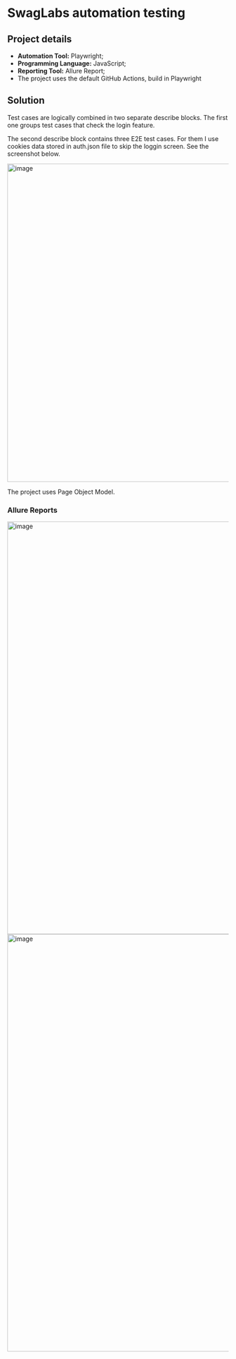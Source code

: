 # SwagLabs automation testing

## Project details

- **Automation Tool:** Playwright;
- **Programming Language:** JavaScript;
- **Reporting Tool:** Allure Report;
- The project uses the default GitHub Actions, build in Playwright

## Solution
Test cases are logically combined in two separate describe blocks.
The first one groups test cases that check the login feature.

The second describe block contains three E2E test cases. For them I use cookies data stored in auth.json file to skip the loggin screen. See the screenshot below.

<img width="722" alt="image" src="https://github.com/user-attachments/assets/1751b20a-26ef-4b8c-a222-9fa653ba428d">

The project uses Page Object Model.

### Allure Reports

<img width="936" alt="image" src="https://github.com/user-attachments/assets/9c14e400-3610-4887-a4cc-45732fc010cb">


<img width="947" alt="image" src="https://github.com/user-attachments/assets/09096206-3b7b-4c99-9322-b5966cac7490">



